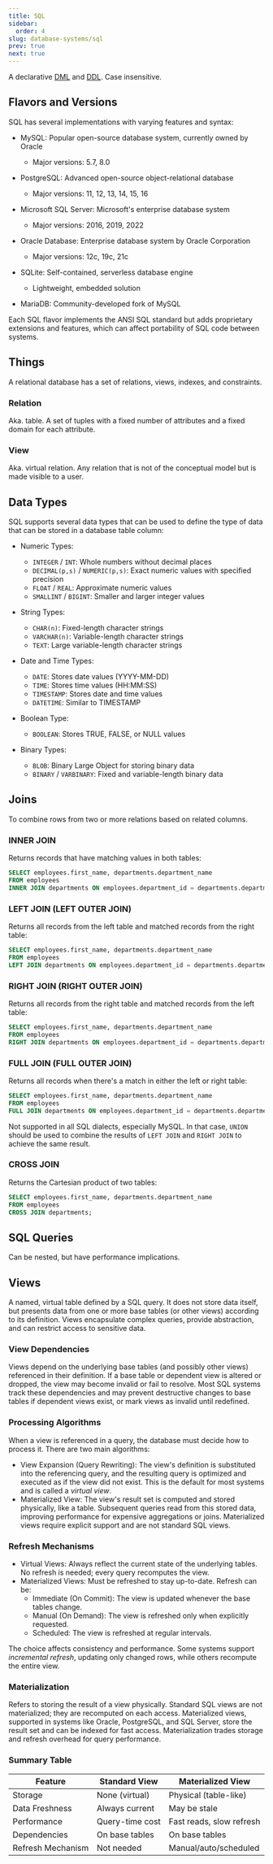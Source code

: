 ```yaml
---
title: SQL
sidebar:
  order: 4
slug: database-systems/sql
prev: true
next: true
---
```


A declarative [DML](/database-systems/introduction/#data-modelling-language) and [DDL](/database-systems/introduction/#data-definition-language). Case insensitive.

## Flavors and Versions

SQL has several implementations with varying features and syntax:

- MySQL: Popular open-source database system, currently owned by Oracle
  - Major versions: 5.7, 8.0

- PostgreSQL: Advanced open-source object-relational database
  - Major versions: 11, 12, 13, 14, 15, 16

- Microsoft SQL Server: Microsoft's enterprise database system
  - Major versions: 2016, 2019, 2022

- Oracle Database: Enterprise database system by Oracle Corporation
  - Major versions: 12c, 19c, 21c

- SQLite: Self-contained, serverless database engine
  - Lightweight, embedded solution

- MariaDB: Community-developed fork of MySQL

Each SQL flavor implements the ANSI SQL standard but adds proprietary extensions and features, which can affect portability of SQL code between systems.

## Things

A relational database has a set of relations, views, indexes, and constraints.

### Relation

Aka. table. A set of tuples with a fixed number of attributes and a fixed domain for each attribute.

### View

Aka. virtual relation. Any relation that is not of the conceptual model but is made visible to a user.

## Data Types

SQL supports several data types that can be used to define the type of data that can be stored in a database table column:

- Numeric Types:
  - `INTEGER` / `INT`: Whole numbers without decimal places
  - `DECIMAL(p,s)` / `NUMERIC(p,s)`: Exact numeric values with specified precision
  - `FLOAT` / `REAL`: Approximate numeric values
  - `SMALLINT` / `BIGINT`: Smaller and larger integer values

- String Types:
  - `CHAR(n)`: Fixed-length character strings
  - `VARCHAR(n)`: Variable-length character strings
  - `TEXT`: Large variable-length character strings

- Date and Time Types:
  - `DATE`: Stores date values (YYYY-MM-DD)
  - `TIME`: Stores time values (HH:MM:SS)
  - `TIMESTAMP`: Stores date and time values
  - `DATETIME`: Similar to TIMESTAMP

- Boolean Type:
  - `BOOLEAN`: Stores TRUE, FALSE, or NULL values

- Binary Types:
  - `BLOB`: Binary Large Object for storing binary data
  - `BINARY` / `VARBINARY`: Fixed and variable-length binary data

## Joins

To combine rows from two or more relations based on related columns.

### INNER JOIN

Returns records that have matching values in both tables:

```sql
SELECT employees.first_name, departments.department_name
FROM employees
INNER JOIN departments ON employees.department_id = departments.department_id;
```

### LEFT JOIN (LEFT OUTER JOIN)

Returns all records from the left table and matched records from the right table:

```sql
SELECT employees.first_name, departments.department_name
FROM employees
LEFT JOIN departments ON employees.department_id = departments.department_id;
```

### RIGHT JOIN (RIGHT OUTER JOIN)

Returns all records from the right table and matched records from the left table:

```sql
SELECT employees.first_name, departments.department_name
FROM employees
RIGHT JOIN departments ON employees.department_id = departments.department_id;
```

### FULL JOIN (FULL OUTER JOIN)

Returns all records when there's a match in either the left or right table:

```sql
SELECT employees.first_name, departments.department_name
FROM employees
FULL JOIN departments ON employees.department_id = departments.department_id;
```

Not supported in all SQL dialects, especially MySQL. In that case, `UNION` should be used to combine the results of `LEFT JOIN` and `RIGHT JOIN` to achieve the same result.

### CROSS JOIN

Returns the Cartesian product of two tables:

```sql
SELECT employees.first_name, departments.department_name
FROM employees
CROSS JOIN departments;
```

## SQL Queries

Can be nested, but have performance implications.

## Views

A named, virtual table defined by a SQL query. It does not store data itself, but presents data from one or more base tables (or other views) according to its definition. Views encapsulate complex queries, provide abstraction, and can restrict access to sensitive data.

### View Dependencies

Views depend on the underlying base tables (and possibly other views) referenced in their definition. If a base table or dependent view is altered or dropped, the view may become invalid or fail to resolve. Most SQL systems track these dependencies and may prevent destructive changes to base tables if dependent views exist, or mark views as invalid until redefined.

### Processing Algorithms

When a view is referenced in a query, the database must decide how to process it. There are two main algorithms:

- View Expansion (Query Rewriting): The view's definition is substituted into the referencing query, and the resulting query is optimized and executed as if the view did not exist. This is the default for most systems and is called a _virtual view_.
- Materialized View: The view's result set is computed and stored physically, like a table. Subsequent queries read from this stored data, improving performance for expensive aggregations or joins. Materialized views require explicit support and are not standard SQL views.

### Refresh Mechanisms

- Virtual Views: Always reflect the current state of the underlying tables. No refresh is needed; every query recomputes the view.
- Materialized Views: Must be refreshed to stay up-to-date. Refresh can be:
  - Immediate (On Commit): The view is updated whenever the base tables change.
  - Manual (On Demand): The view is refreshed only when explicitly requested.
  - Scheduled: The view is refreshed at regular intervals.

The choice affects consistency and performance. Some systems support _incremental refresh_, updating only changed rows, while others recompute the entire view.

### Materialization

Refers to storing the result of a view physically. Standard SQL views are not materialized; they are recomputed on each access. Materialized views, supported in systems like Oracle, PostgreSQL, and SQL Server, store the result set and can be indexed for fast access. Materialization trades storage and refresh overhead for query performance.

### Summary Table

| Feature           | Standard View   | Materialized View        |
| ----------------- | --------------- | ------------------------ |
| Storage           | None (virtual)  | Physical (table-like)    |
| Data Freshness    | Always current  | May be stale             |
| Performance       | Query-time cost | Fast reads, slow refresh |
| Dependencies      | On base tables  | On base tables           |
| Refresh Mechanism | Not needed      | Manual/auto/scheduled    |
